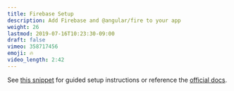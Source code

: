 ```yaml
---
title: Firebase Setup
description: Add Firebase and @angular/fire to your app
weight: 26
lastmod: 2019-07-16T10:23:30-09:00
draft: false
vimeo: 358717456
emoji: 🔥
video_length: 2:42
---
```


See [this snippet](/snippets/install-angularfire/) for guided setup instructions or reference the [official docs](https://github.com/angular/angularfire2).
